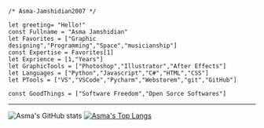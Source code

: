 
```JS
/* Asma-Jamshidian2007 */

let greeting= "Hello!"
const Fullname = "Asma Jamshidian"
let Favorites = ["Graphic designing","Programming","Space","musicianship"]
const Expertise = Favorites[1]
let Exprience = [1,"Years"]
let GraphicTools = ["Photoshop","Illustrator","After Effects"]
let Languages = ["Python","Javascript","C#","HTML","CSS"]
let PTools = ["VS","VSCode","Pycharm","Webstorem","git","GitHub"]

const GoodThings = ["Software Freedom","Open Sorce Softwares"]
```
---
<div>
  
![Asma's GitHub stats](https://github-readme-stats.vercel.app/api?username=Asma-Jamshidian2007&show_icons=true&theme=transparent)
[![Asma's Top Langs](https://github-readme-stats.vercel.app/api/top-langs/?username=Asma-Jamshidian2007&layout=compact&exclude_repo=Robotframwork&hide=Robotframwork&theme=dark)](https://github.com/anuraghazra/github-readme-stats)
</div>
